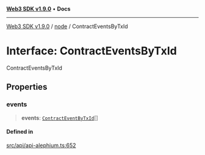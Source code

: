 [**Web3 SDK v1.9.0**](../../../README.md) • **Docs**

***

[Web3 SDK v1.9.0](../../../globals.md) / [node](../README.md) / ContractEventsByTxId

# Interface: ContractEventsByTxId

ContractEventsByTxId

## Properties

### events

> **events**: [`ContractEventByTxId`](ContractEventByTxId.md)[]

#### Defined in

[src/api/api-alephium.ts:652](https://github.com/Mystic-Nayy/alephium-web3/blob/c1afd789a197ce5fe21f08c2965942090157c33d/packages/web3/src/api/api-alephium.ts#L652)
